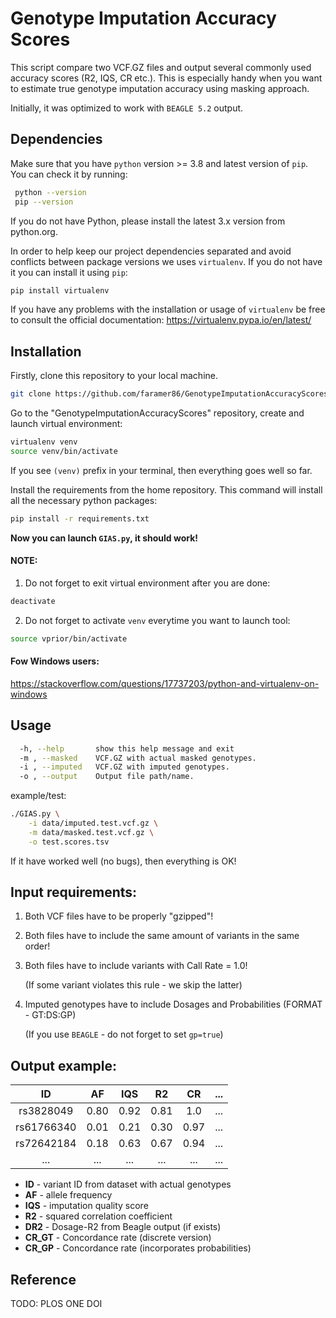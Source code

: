 # **Genotype Imputation Accuracy Scores**
This script compare two VCF.GZ files and output several commonly used accuracy
scores (R2, IQS, CR etc.). This is especially handy when you want to estimate
true genotype imputation accuracy using masking approach.

Initially, it was optimized to work with `BEAGLE 5.2` output. 

## **Dependencies** 

Make sure that you have `python` version >= 3.8 and latest version of `pip`.
You can check it by running:

```bash
 python --version
 pip --version
```

If you do not have Python, please install the latest 3.x version from python.org.

In order to help keep our project dependencies separated and avoid conflicts
between package versions we uses `virtualenv`.
If you do not have it you can install it using `pip`:

```bash
pip install virtualenv
```

If you have any problems with the installation or usage of `virtualenv` be free
to consult the official documentation: https://virtualenv.pypa.io/en/latest/

## **Installation**

Firstly, clone this repository to your local machine. 

```bash
git clone https://github.com/faramer86/GenotypeImputationAccuracyScores.git
```

Go to the "GenotypeImputationAccuracyScores" repository, create and launch virtual environment:

```bash
virtualenv venv
source venv/bin/activate
```

If you see `(venv)` prefix in your terminal, then everything goes well so far.

Install the requirements from the home repository. 
This command will install all the necessary python packages:

```bash
pip install -r requirements.txt
```

**Now you can launch `GIAS.py`, it should work!**

#### NOTE:

1) Do not forget to exit virtual environment after you are done:

```bash
deactivate
```

2) Do not forget to activate `venv` everytime you want to launch tool:

```bash
source vprior/bin/activate
```

#### Fow Windows users:

https://stackoverflow.com/questions/17737203/python-and-virtualenv-on-windows

## **Usage**

```bash
  -h, --help       show this help message and exit
  -m , --masked    VCF.GZ with actual masked genotypes.
  -i , --imputed   VCF.GZ with imputed genotypes.
  -o , --output    Output file path/name.
```

example/test:

```bash
./GIAS.py \
    -i data/imputed.test.vcf.gz \
    -m data/masked.test.vcf.gz \
    -o test.scores.tsv
```

If it have worked well (no bugs), then everything is OK! 

## **Input requirements:**

1) Both VCF files have to be properly "gzipped"!
2) Both files have to include the same amount of variants in the same order!
3) Both files have to include variants with Call Rate = 1.0!

   (If some variant violates this rule - we skip the latter)
4) Imputed genotypes have to include Dosages and Probabilities (FORMAT - GT:DS:GP)

   (If you use `BEAGLE` - do not forget to set `gp=true`)

## **Output example:**

|   **ID**   | **AF** | **IQS** | **R2** | **CR** | **...** |
|:----------:|:------:|:------:|:------:|:------:|:---:|
| rs3828049  |  0.80  |  0.92   |  0.81  |  1.0   | ... |
| rs61766340 |  0.01  |  0.21   |  0.30  |  0.97  | ... |
| rs72642184 |   0.18 |  0.63   |  0.67  |  0.94  | ... |
|    ...     |  ...   |   ...   |  ...   |  ...   | ... |

- **ID** - variant ID from dataset with actual genotypes
- **AF** - allele frequency
- **IQS** - imputation quality score
- **R2** - squared correlation coefficient
- **DR2** - Dosage-R2 from Beagle output (if exists)
- **CR_GT** - Concordance rate (discrete version)
- **CR_GP** - Concordance rate (incorporates probabilities)

## **Reference**

 TODO: PLOS ONE DOI
